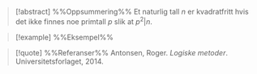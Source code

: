 
> [!abstract] %%Oppsummering%%
> Et naturlig tall $n$ er kvadratfritt hvis det ikke finnes noe primtall $p$ slik at $p^{2}|n$.

> [!example] %%Eksempel%%
> 

> [!quote] %%Referanser%%
>Antonsen, Roger. *Logiske metoder*. Universitetsforlaget, 2014.